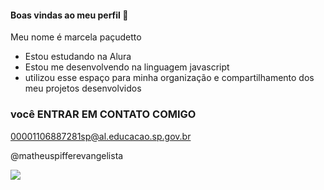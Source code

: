 #### Boas vindas ao meu perfil 🏀

Meu nome é marcela paçudetto

- Estou estudando na Alura
- Estou me desenvolvendo na linguagem javascript
- utilizou esse espaço para minha organização e compartilhamento dos meu projetos desenvolvidos
  
### você ENTRAR EM CONTATO COMIGO 

00001106887281sp@al.educacao.sp.gov.br

@matheuspifferevangelista

![](https://media1.tenor.com/m/x4fU1yMhBx0AAAAC/chico-moedas-aquariano-nato.gif)
